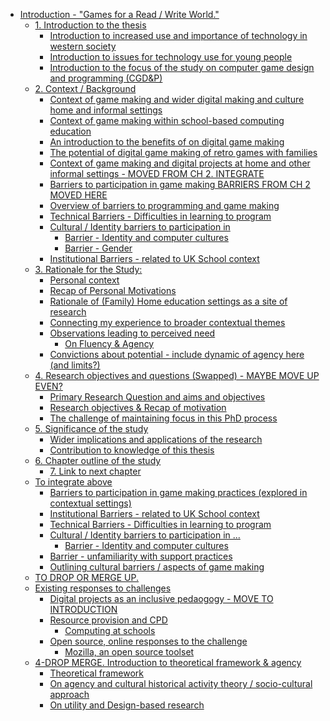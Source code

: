 -   [Introduction - "Games for a Read / Write
    World."](#introduction---games-for-a-read-write-world.)
    -   [1. Introduction to the thesis](#introduction-to-the-thesis)
        -   [Introduction to increased use and importance of technology
            in western
            society](#introduction-to-increased-use-and-importance-of-technology-in-western-society)
        -   [Introduction to issues for technology use for young
            people](#introduction-to-issues-for-technology-use-for-young-people)
        -   [Introduction to the focus of the study on computer game
            design and programming
            (CGD&P)](#introduction-to-the-focus-of-the-study-on-computer-game-design-and-programming-cgdp)
    -   [2. Context / Background](#context-background)
        -   [Context of game making and wider digital making and culture
            home and informal
            settings](#context-of-game-making-and-wider-digital-making-and-culture-home-and-informal-settings)
        -   [Context of game making within school-based computing
            education](#context-of-game-making-within-school-based-computing-education)
        -   [An introduction to the benefits of on digital game
            making](#an-introduction-to-the-benefits-of-on-digital-game-making)
        -   [The potential of digital game making of retro games with
            families](#the-potential-of-digital-game-making-of-retro-games-with-families)
        -   [Context of game making and digital projects at home and
            other informal settings - MOVED FROM CH 2.
            INTEGRATE](#context-of-game-making-and-digital-projects-at-home-and-other-informal-settings---moved-from-ch-2.-integrate)
        -   [Barriers to participation in game making BARRIERS FROM CH 2
            MOVED
            HERE](#barriers-to-participation-in-game-making-barriers-from-ch-2-moved-here)
        -   [Overview of barriers to programming and game
            making](#overview-of-barriers-to-programming-and-game-making)
        -   [Technical Barriers - Difficulties in learning to
            program](#technical-barriers---difficulties-in-learning-to-program)
        -   [Cultural / Identity barriers to participation
            in](#cultural-identity-barriers-to-participation-in)
            -   [Barrier - Identity and computer
                cultures](#barrier---identity-and-computer-cultures)
            -   [Barrier - Gender](#barrier---gender)
        -   [Institutional Barriers - related to UK School
            context](#institutional-barriers---related-to-uk-school-context)
    -   [3. Rationale for the Study:](#rationale-for-the-study)
        -   [Personal context](#personal-context)
        -   [Recap of Personal
            Motivations](#recap-of-personal-motivations)
        -   [Rationale of (Family) Home education settings as a site of
            research](#rationale-of-family-home-education-settings-as-a-site-of-research)
        -   [Connecting my experience to broader contextual
            themes](#connecting-my-experience-to-broader-contextual-themes)
        -   [Observations leading to perceived
            need](#observations-leading-to-perceived-need)
            -   [On Fluency & Agency](#on-fluency-agency)
        -   [Convictions about potential - include dynamic of agency
            here (and
            limits?)](#convictions-about-potential---include-dynamic-of-agency-here-and-limits)
    -   [4. Research objectives and questions (Swapped) - MAYBE MOVE UP
        EVEN?](#research-objectives-and-questions-swapped---maybe-move-up-even)
        -   [Primary Research Question and aims and
            objectives](#primary-research-question-and-aims-and-objectives)
        -   [Research objectives & Recap of
            motivation](#research-objectives-recap-of-motivation)
        -   [The challenge of maintaining focus in this PhD
            process](#the-challenge-of-maintaining-focus-in-this-phd-process)
    -   [5. Significance of the study](#significance-of-the-study)
        -   [Wider implications and applications of the
            research](#wider-implications-and-applications-of-the-research)
        -   [Contribution to knowledge of this
            thesis](#contribution-to-knowledge-of-this-thesis)
    -   [6. Chapter outline of the study](#chapter-outline-of-the-study)
        -   [7. Link to next chapter](#link-to-next-chapter)
    -   [To integrate above](#to-integrate-above)
        -   [Barriers to participation in game making practices
            (explored in contextual
            settings)](#barriers-to-participation-in-game-making-practices-explored-in-contextual-settings)
        -   [Institutional Barriers - related to UK School
            context](#institutional-barriers---related-to-uk-school-context-1)
        -   [Technical Barriers - Difficulties in learning to
            program](#technical-barriers---difficulties-in-learning-to-program-1)
        -   [Cultural / Identity barriers to participation in
            ...](#cultural-identity-barriers-to-participation-in-1)
            -   [Barrier - Identity and computer
                cultures](#barrier---identity-and-computer-cultures-1)
        -   [Barrier - unfamiliarity with support
            practices](#barrier---unfamiliarity-with-support-practices)
        -   [Outlining cultural barriers / aspects of game
            making](#outlining-cultural-barriers-aspects-of-game-making)
    -   [TO DROP OR MERGE UP.](#to-drop-or-merge-up.)
    -   [Existing responses to
        challenges](#existing-responses-to-challenges)
        -   [Digital projects as an inclusive pedaogogy - MOVE TO
            INTRODUCTION](#digital-projects-as-an-inclusive-pedaogogy---move-to-introduction)
        -   [Resource provision and CPD](#resource-provision-and-cpd)
            -   [Computing at schools](#computing-at-schools)
        -   [Open source, online responses to the
            challenge](#open-source-online-responses-to-the-challenge)
            -   [Mozilla, an open source
                toolset](#mozilla-an-open-source-toolset)
    -   [4-DROP MERGE. Introduction to theoretical framework &
        agency](#drop-merge.-introduction-to-theoretical-framework-agency)
        -   [Theoretical framework](#theoretical-framework)
        -   [On agency and cultural historical activity theory /
            socio-cultural
            approach](#on-agency-and-cultural-historical-activity-theory-socio-cultural-approach)
        -   [On utility and Design-based
            research](#on-utility-and-design-based-research)
